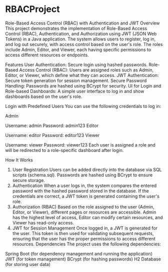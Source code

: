 # RBACProject
Role-Based Access Control (RBAC) with Authentication and JWT
Overview
This project demonstrates the implementation of Role-Based Access Control (RBAC), Authentication, and Authorization using JWT (JSON Web Tokens) in a Java application. The system allows users to register, log in, and log out securely, with access control based on the user's role. The roles include Admin, Editor, and Viewer, each having specific permissions to access different resources or endpoints.

Features
User Authentication: Secure login using hashed passwords.
Role-Based Access Control (RBAC): Users are assigned roles such as Admin, Editor, or Viewer, which define what they can access.
JWT Authentication: Secure token generation for session management.
Secure Password Handling: Passwords are hashed using BCrypt for security.
UI for Login and Role-based Dashboards: A simple user interface to log in and show dashboards based on the user's role.

Login with Predefined Users
You can use the following credentials to log in:

Admin

Username: admin
Password: admin123
Editor

Username: editor
Password: editor123
Viewer

Username: viewer
Password: viewer123
Each user is assigned a role and will be redirected to a role-specific dashboard after login.

How It Works
1. User Registration
Users can be added directly into the database via SQL scripts (schema.sql).
Passwords are hashed using BCrypt to ensure secure storage.
2. Authentication
When a user logs in, the system compares the entered password with the hashed password stored in the database.
If the credentials are correct, a JWT token is generated containing the user's role.
3. Authorization (RBAC)
Based on the role assigned to the user (Admin, Editor, or Viewer), different pages or resources are accessible.
Admin has the highest level of access, Editor can modify certain resources, and Viewer has read-only access.
4. JWT for Session Management
Once logged in, a JWT is generated for the user. This token is then used for validating subsequent requests, ensuring that the user has the proper permissions to access different resources.
Dependencies
The project uses the following dependencies:

Spring Boot (for dependency management and running the application)
JWT (for token management)
BCrypt (for hashing passwords)
H2 Database (for storing user data)
